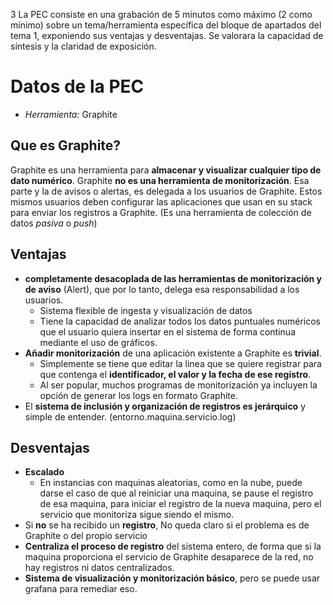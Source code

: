 3 La PEC consiste en una grabación de 5 minutos como máximo (2 como mínimo)
sobre un tema/herramienta específica del bloque de apartados del tema 1, 
exponiendo sus ventajas y desventajas. 
Se valorara la capacidad de síntesis y la claridad de exposición.

# Datos de la PEC

* *Herramienta:* Graphite

## Que es Graphite?

Graphite es una herramienta para **almacenar y visualizar cualquier tipo de dato numérico**.
Graphite **no es una herramienta de monitorización**.
Esa parte y la de avisos o alertas, es delegada a los usuarios de Graphite.
Estos mismos usuarios deben configurar las aplicaciones que usan en su stack para enviar los registros a Graphite. (Es una herramienta de colección de datos *pasiva* o *push*)

## Ventajas

* **completamente desacoplada de las herramientas de monitorización y de aviso** (Alert), que por lo tanto, delega esa responsabilidad a los usuarios.
    * Sistema flexible de ingesta y visualización de datos
    * Tiene la capacidad de analizar todos los datos puntuales numéricos que el usuario quiera insertar en el sistema de forma continua mediante el uso de gráficos.
* **Añadir monitorización** de una aplicación existente a Graphite es **trivial**.
    * Simplemente se tiene que editar la linea que se quiere registrar para que contenga el **identificador, el valor y la fecha de ese registro**.
    * Al ser popular, muchos programas de monitorización ya incluyen la opción de generar los logs en formato Graphite.
* El **sistema de inclusión y organización de registros es jerárquico** y simple de entender. (entorno.maquina.servicio.log)

## Desventajas
 
* **Escalado**
    * En instancias con maquinas aleatorias, como en la nube, puede darse el caso de que al reiniciar una maquina, se pause el registro de esa maquina, para iniciar el registro de la nueva maquina, pero el servicio que monitoriza sigue siendo el mismo.
* Si **no** se ha recibido un **registro**, No queda claro si el problema es de Graphite o del propio servicio
* **Centraliza el proceso de registro** del sistema entero, de forma que si la maquina proporciona el servicio de Graphite desaparece de la red, no hay registros ni datos centralizados.
* **Sistema de visualización y monitorización básico**, pero se puede usar grafana para remediar eso.
